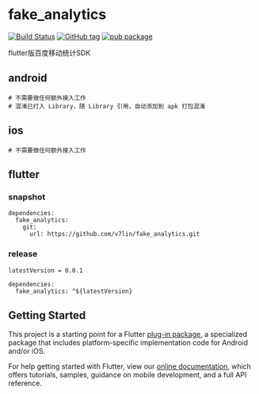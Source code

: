 # fake_analytics

[![Build Status](https://cloud.drone.io/api/badges/v7lin/fake_analytics/status.svg)](https://cloud.drone.io/v7lin/fake_analytics)
[![GitHub tag](https://img.shields.io/github/tag/v7lin/fake_analytics.svg)](https://github.com/v7lin/fake_analytics/releases)
[![pub package](https://img.shields.io/pub/v/fake_analytics.svg)](https://pub.dartlang.org/packages/fake_analytics)

flutter版百度移动统计SDK

## android

````
# 不需要做任何额外接入工作
# 混淆已打入 Library，随 Library 引用，自动添加到 apk 打包混淆
````

## ios

````
# 不需要做任何额外接入工作
````

## flutter

### snapshot
````
dependencies:
  fake_analytics:
    git:
      url: https://github.com/v7lin/fake_analytics.git
````

### release
````
latestVersion = 0.0.1
````

````
dependencies:
  fake_analytics: ^${latestVersion}
````

## Getting Started

This project is a starting point for a Flutter
[plug-in package](https://flutter.io/developing-packages/),
a specialized package that includes platform-specific implementation code for
Android and/or iOS.

For help getting started with Flutter, view our 
[online documentation](https://flutter.io/docs), which offers tutorials, 
samples, guidance on mobile development, and a full API reference.
